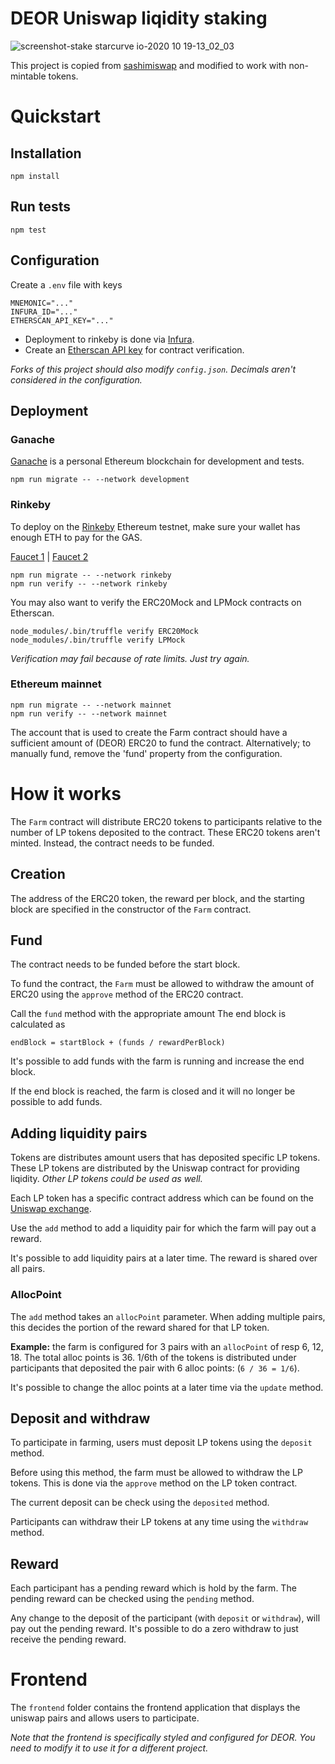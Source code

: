 # DEOR Uniswap liqidity staking

![screenshot-stake starcurve io-2020 10 19-13_02_03](https://user-images.githubusercontent.com/100821/96442390-554d4680-120b-11eb-8468-4f2bb0112e5a.png)

This project is copied from [sashimiswap](https://github.com/SashimiProject/sashimiswap) and modified to work with
non-mintable tokens.

# Quickstart

## Installation

```
npm install
```

## Run tests

```
npm test
```

## Configuration

Create a `.env` file with keys

```
MNEMONIC="..."
INFURA_ID="..."
ETHERSCAN_API_KEY="..."
```

* Deployment to rinkeby is done via [Infura](https://infura.io/).
* Create an [Etherscan API key](https://etherscan.io/myapikey) for contract verification.

_Forks of this project should also modify `config.json`. Decimals aren't considered in the configuration._

## Deployment

### Ganache

[Ganache](https://www.trufflesuite.com/ganache) is a personal Ethereum blockchain for development and
tests.

```
npm run migrate -- --network development
```

### Rinkeby

To deploy on the [Rinkeby](https://rinkeby.io/) Ethereum testnet, make sure your wallet has enough ETH to pay for the
GAS.

[Faucet 1](https://testnet.help/en/ethfaucet/rinkeby) | [Faucet 2](https://faucet.rinkeby.io/)

```
npm run migrate -- --network rinkeby
npm run verify -- --network rinkeby
```

You may also want to verify the ERC20Mock and LPMock contracts on Etherscan.

```
node_modules/.bin/truffle verify ERC20Mock
node_modules/.bin/truffle verify LPMock
```

_Verification may fail because of rate limits. Just try again._

### Ethereum mainnet

```
npm run migrate -- --network mainnet
npm run verify -- --network mainnet
```

The account that is used to create the Farm contract should have a sufficient amount of (DEOR) ERC20 to fund the
contract. Alternatively; to manually fund, remove the 'fund' property from the configuration.

# How it works

The `Farm` contract will distribute ERC20 tokens to participants relative to the number of LP tokens deposited to the
contract. These ERC20 tokens aren't minted. Instead, the contract needs to be funded.

## Creation

The address of the ERC20 token, the reward per block, and the starting block are specified in the constructor of the
`Farm` contract.

## Fund

The contract needs to be funded before the start block. 

To fund the contract, the `Farm` must be allowed to withdraw the amount of ERC20 using the `approve` method of the ERC20
contract.

Call the `fund` method with the appropriate amount The end block is calculated as

    endBlock = startBlock + (funds / rewardPerBlock)

It's possible to add funds with the farm is running and increase the end block.
 
If the end block is reached, the farm is closed and it will no longer be possible to add funds.   

## Adding liquidity pairs

Tokens are distributes amount users that has deposited specific LP tokens. These LP tokens are distributed by the
Uniswap contract for providing liqidity. _Other LP tokens could be used as well._

Each LP token has a specific contract address which can be found on the [Uniswap exchange](https://info.uniswap.org/).

Use the `add` method to add a liquidity pair for which the farm will pay out a reward.

It's possible to add liquidity pairs at a later time. The reward is shared over all pairs.

### AllocPoint

The `add` method takes an `allocPoint` parameter. When adding multiple pairs, this decides the portion of the reward
shared for that LP token.

**Example:** the farm is configured for 3 pairs with an `allocPoint` of resp 6, 12, 18. The
total alloc points is 36. 1/6th of the tokens is distributed under participants that deposited the pair with 6
alloc points: (`6 / 36 = 1/6`). 

It's possible to change the alloc points at a later time via the `update` method.

## Deposit and withdraw

To participate in farming, users must deposit LP tokens using the `deposit` method.

Before using this method, the farm must be allowed to withdraw the LP tokens. This is done via the `approve` method on
the LP token contract.

The current deposit can be check using the `deposited` method. 

Participants can withdraw their LP tokens at any time using the `withdraw` method.

## Reward

Each participant has a pending reward which is hold by the farm. The pending reward can be checked using the `pending`
method.

Any change to the deposit of the participant (with `deposit` or `withdraw`), will pay out the pending reward. It's
possible to do a zero withdraw to just receive the pending reward.

# Frontend

The `frontend` folder contains the frontend application that displays the uniswap pairs and allows users to participate.

_Note that the frontend is specifically styled and configured for DEOR. You need to modify it to use it for a
different project._  
